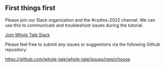 ## First things first

Please join our Slack organization and the #csdms-2022 channel. We can use this to communicate and troubleshoot issues during the tutorial.

[Join Whole Tale Slack](https://join.slack.com/t/wholetale/shared_invite/enQtNDM1OTg2ODU5MzUxLWJmZTg2MDQyOGNlYzY0ODZmYmFiN2ExZTI0NmZlMzZiZDFiNjU3MTFiYTZhODQwMDNlNTBjZGZhZWY0ZjFkZTk)

Please feel free to submit any issues or suggestions via the following Github repository:

https://github.com/whole-tale/whole-tale/issues/new/choose

